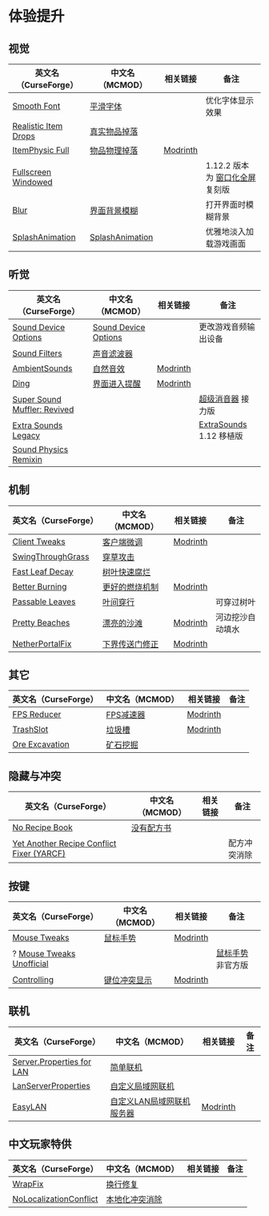 # 体验提升

## 视觉

| 英文名（CurseForge）                                                                      | 中文名（MCMOD）                                         | 相关链接                                        | 备注                                                                    |
| ----------------------------------------------------------------------------------------- | ------------------------------------------------------- | ----------------------------------------------- | ----------------------------------------------------------------------- |
| [Smooth Font](https://www.curseforge.com/minecraft/mc-mods/smooth-font)                   | [平滑字体](https://www.mcmod.cn/class/1086.html)        |                                                 | 优化字体显示效果                                                        |
| [Realistic Item Drops](https://www.curseforge.com/minecraft/mc-mods/realistic-item-drops) | [真实物品掉落](https://www.mcmod.cn/class/1189.html)    |                                                 |                                                                         |
| [ItemPhysic Full](https://www.curseforge.com/minecraft/mc-mods/itemphysic)                | [物品物理掉落](https://www.mcmod.cn/class/932.html)     | [Modrinth](https://modrinth.com/mod/itemphysic) |                                                                         |
| [Fullscreen Windowed](https://www.curseforge.com/minecraft/mc-mods/borderless-mining)     |                                                         |                                                 | 1.12.2 版本为 [窗口化全屏](https://www.mcmod.cn/class/2721.html) 复刻版 |
| [Blur](https://www.curseforge.com/minecraft/mc-mods/blur)                                 | [界面背景模糊](https://www.mcmod.cn/class/1172.html)    |                                                 | 打开界面时模糊背景                                                      |
| [SplashAnimation](https://www.curseforge.com/minecraft/mc-mods/splashanimation)           | [SplashAnimation](https://www.mcmod.cn/class/3968.html) |                                                 | 优雅地淡入加载游戏画面                                                  |

## 听觉

| 英文名（CurseForge）                                                                                     | 中文名（MCMOD）                                              | 相关链接                                           | 备注                                                                                          |
| -------------------------------------------------------------------------------------------------------- | ------------------------------------------------------------ | -------------------------------------------------- | --------------------------------------------------------------------------------------------- |
| [Sound Device Options](https://www.curseforge.com/minecraft/mc-mods/more-sound-config)                   | [Sound Device Options](https://www.mcmod.cn/class/4813.html) |                                                    | 更改游戏音频输出设备                                                                          |
| [Sound Filters](https://www.curseforge.com/minecraft/mc-mods/sound-filters)                              | [声音滤波器](https://www.mcmod.cn/class/1117.html)           |                                                    |                                                                                               |
| [AmbientSounds](https://www.curseforge.com/minecraft/mc-mods/ambientsounds)                              | [自然音效](https://www.mcmod.cn/class/2947.html)             | [Modrinth](https://modrinth.com/mod/ambientsounds) |                                                                                               |
| [Ding](https://www.curseforge.com/minecraft/mc-mods/ding)                                                | [界面进入提醒](https://www.mcmod.cn/class/428.html)          | [Modrinth](https://modrinth.com/mod/ding)          |                                                                                               |
| [Super Sound Muffler: Revived](https://www.curseforge.com/minecraft/mc-mods/super-sound-muffler-revived) |                                                              |                                                    | [超级消音器](https://www.curseforge.com/minecraft/mc-mods/super-sound-muffler-revived) 接力版 |
| [Extra Sounds Legacy](https://www.curseforge.com/minecraft/mc-mods/extra-sounds-legacy)                  |                                                              |                                                    | [ExtraSounds](https://www.mcmod.cn/class/6268.html) 1.12 移植版                               |
| [Sound Physics Remixin](https://www.curseforge.com/minecraft/mc-mods/sound-physics-remixin)              |                                                              |                                                    |                                                                                               |

## 机制

| 英文名（CurseForge）                                                                | 中文名（MCMOD）                                        | 相关链接                                             | 备注             |
| ----------------------------------------------------------------------------------- | ------------------------------------------------------ | ---------------------------------------------------- | ---------------- |
| [Client Tweaks](https://www.curseforge.com/minecraft/mc-mods/client-tweaks)         | [客户端微调](https://www.mcmod.cn/class/2012.html)     | [Modrinth](https://modrinth.com/mod/client-tweaks)   |                  |
| [SwingThroughGrass](https://www.curseforge.com/minecraft/mc-mods/swingthroughgrass) | [穿草攻击](https://www.mcmod.cn/class/1465.html)       |                                                      |                  |
| [Fast Leaf Decay](https://www.curseforge.com/minecraft/mc-mods/fast-leaf-decay)     | [树叶快速腐烂](https://www.mcmod.cn/class/1173.html)   |                                                      |                  |
| [Better Burning](https://www.curseforge.com/minecraft/mc-mods/better-burning)       | [更好的燃烧机制](https://www.mcmod.cn/class/2780.html) | [Modrinth](https://modrinth.com/mod/better-burning)  |                  |
| [Passable Leaves](https://www.curseforge.com/minecraft/mc-mods/passable-leaves)     | [叶间穿行](https://www.mcmod.cn/class/1464.html)       |                                                      | 可穿过树叶       |
| [Pretty Beaches](https://www.curseforge.com/minecraft/mc-mods/pretty-beaches)       | [漂亮的沙滩](https://www.mcmod.cn/class/2723.html)     | [Modrinth](https://modrinth.com/mod/pretty-beaches)  | 河边挖沙自动填水 |
| [NetherPortalFix](https://www.curseforge.com/minecraft/mc-mods/netherportalfix)     | [下界传送门修正](https://www.mcmod.cn/class/811.html)  | [Modrinth](https://modrinth.com/mod/netherportalfix) |                  |

## 其它

| 英文名（CurseForge）                                                          | 中文名（MCMOD）                                   | 相关链接                                         | 备注 |
| ----------------------------------------------------------------------------- | ------------------------------------------------- | ------------------------------------------------ | ---- |
| [FPS Reducer](https://www.curseforge.com/minecraft/mc-mods/fps-reducer)       | [FPS减速器](https://www.mcmod.cn/class/1815.html) | [Modrinth](https://modrinth.com/mod/fps-reducer) |      |
| [TrashSlot](https://www.curseforge.com/minecraft/mc-mods/trashslot)           | [垃圾槽](https://www.mcmod.cn/class/1893.html)    | [Modrinth](https://modrinth.com/mod/trashslot)   |      |
| [Ore Excavation](https://www.curseforge.com/minecraft/mc-mods/ore-excavation) | [矿石挖掘](https://www.mcmod.cn/class/1955.html)  |                                                  |      |

## 隐藏与冲突

| 英文名（CurseForge）                                                                            | 中文名（MCMOD）                                    | 相关链接 | 备注         |
| ----------------------------------------------------------------------------------------------- | -------------------------------------------------- | -------- | ------------ |
| [No Recipe Book](https://www.curseforge.com/minecraft/mc-mods/no-recipe-book)                   | [没有配方书](https://www.mcmod.cn/class/2102.html) |          |              |
| [Yet Another Recipe Conflict Fixer (YARCF)](https://www.curseforge.com/minecraft/mc-mods/yarcf) |                                                    |          | 配方冲突消除 |

## 按键

| 英文名（CurseForge）                                                                              | 中文名（MCMOD）                                      | 相关链接                                          | 备注                                                      |
| ------------------------------------------------------------------------------------------------- | ---------------------------------------------------- | ------------------------------------------------- | --------------------------------------------------------- |
| [Mouse Tweaks](https://www.curseforge.com/minecraft/mc-mods/mouse-tweaks)                         | [鼠标手势](https://www.mcmod.cn/class/1162.html)     | [Modrinth](https://modrinth.com/mod/mouse-tweaks) |                                                           |
| ? [Mouse Tweaks Unofficial](https://www.curseforge.com/minecraft/mc-mods/mouse-tweaks-unofficial) |                                                      |                                                   | [鼠标手势](https://www.mcmod.cn/class/1162.html) 非官方版 |
| [Controlling](https://www.curseforge.com/minecraft/mc-mods/controlling)                           | [键位冲突显示](https://www.mcmod.cn/class/1191.html) | [Modrinth](https://modrinth.com/mod/controlling)  |                                                           |

## 联机

| 英文名（CurseForge）                                                                                | 中文名（MCMOD）                                                    | 相关链接                                     | 备注 |
| --------------------------------------------------------------------------------------------------- | ------------------------------------------------------------------ | -------------------------------------------- | ---- |
| [Server.Properties for LAN](https://www.curseforge.com/minecraft/mc-mods/server-properties-for-lan) | [简单联机](https://www.mcmod.cn/class/1158.html)                   |                                              |      |
| [LanServerProperties](https://www.curseforge.com/minecraft/mc-mods/lan-server-properties)           | [自定义局域网联机](https://www.mcmod.cn/class/2754.html)           |                                              |      |
| [EasyLAN](https://www.curseforge.com/minecraft/mc-mods/easylan)                                     | [自定义LAN局域网联机服务器](https://www.mcmod.cn/class/11373.html) | [Modrinth](https://modrinth.com/mod/easylan) |      |

## 中文玩家特供

| 英文名（CurseForge）                                                                          | 中文名（MCMOD）                                        | 相关链接 | 备注 |
| --------------------------------------------------------------------------------------------- | ------------------------------------------------------ | -------- | ---- |
| [WrapFix](https://www.curseforge.com/minecraft/mc-mods/wrapfix)                               | [换行修复](https://www.mcmod.cn/class/8443.html)       |          |      |
| [NoLocalizationConflict](https://www.curseforge.com/minecraft/mc-mods/nolocalizationconflict) | [本地化冲突消除](https://www.mcmod.cn/class/6368.html) |          |      |
